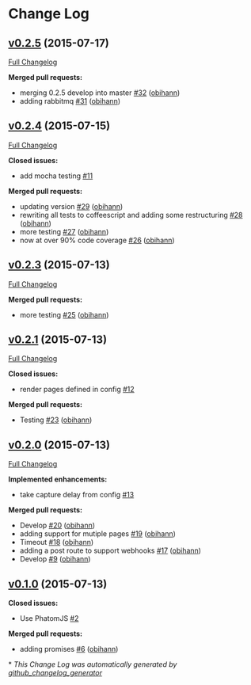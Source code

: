 # Change Log

## [v0.2.5](https://github.com/obihann/tremble-js/tree/v0.2.5) (2015-07-17)
[Full Changelog](https://github.com/obihann/tremble-js/compare/v0.2.4...v0.2.5)

**Merged pull requests:**

- merging 0.2.5 develop into master [\#32](https://github.com/obihann/tremble-js/pull/32) ([obihann](https://github.com/obihann))
- adding rabbitmq [\#31](https://github.com/obihann/tremble-js/pull/31) ([obihann](https://github.com/obihann))

## [v0.2.4](https://github.com/obihann/tremble-js/tree/v0.2.4) (2015-07-15)
[Full Changelog](https://github.com/obihann/tremble-js/compare/v0.2.3...v0.2.4)

**Closed issues:**

- add mocha testing [\#11](https://github.com/obihann/tremble-js/issues/11)

**Merged pull requests:**

- updating version [\#29](https://github.com/obihann/tremble-js/pull/29) ([obihann](https://github.com/obihann))
- rewriting all tests to coffeescript and adding some restructuring [\#28](https://github.com/obihann/tremble-js/pull/28) ([obihann](https://github.com/obihann))
- more testing [\#27](https://github.com/obihann/tremble-js/pull/27) ([obihann](https://github.com/obihann))
- now at over 90% code coverage [\#26](https://github.com/obihann/tremble-js/pull/26) ([obihann](https://github.com/obihann))

## [v0.2.3](https://github.com/obihann/tremble-js/tree/v0.2.3) (2015-07-13)
[Full Changelog](https://github.com/obihann/tremble-js/compare/v0.2.1...v0.2.3)

**Merged pull requests:**

- more testing [\#25](https://github.com/obihann/tremble-js/pull/25) ([obihann](https://github.com/obihann))

## [v0.2.1](https://github.com/obihann/tremble-js/tree/v0.2.1) (2015-07-13)
[Full Changelog](https://github.com/obihann/tremble-js/compare/v0.2.0...v0.2.1)

**Closed issues:**

- render pages defined in config [\#12](https://github.com/obihann/tremble-js/issues/12)

**Merged pull requests:**

- Testing [\#23](https://github.com/obihann/tremble-js/pull/23) ([obihann](https://github.com/obihann))

## [v0.2.0](https://github.com/obihann/tremble-js/tree/v0.2.0) (2015-07-13)
[Full Changelog](https://github.com/obihann/tremble-js/compare/v0.1.0...v0.2.0)

**Implemented enhancements:**

- take capture delay from config [\#13](https://github.com/obihann/tremble-js/issues/13)

**Merged pull requests:**

- Develop [\#20](https://github.com/obihann/tremble-js/pull/20) ([obihann](https://github.com/obihann))
- adding support for mutiple pages [\#19](https://github.com/obihann/tremble-js/pull/19) ([obihann](https://github.com/obihann))
- Timeout [\#18](https://github.com/obihann/tremble-js/pull/18) ([obihann](https://github.com/obihann))
- adding a post route to support webhooks [\#17](https://github.com/obihann/tremble-js/pull/17) ([obihann](https://github.com/obihann))
- Develop [\#9](https://github.com/obihann/tremble-js/pull/9) ([obihann](https://github.com/obihann))

## [v0.1.0](https://github.com/obihann/tremble-js/tree/v0.1.0) (2015-07-13)
**Closed issues:**

- Use PhatomJS [\#2](https://github.com/obihann/tremble-js/issues/2)

**Merged pull requests:**

- adding promises [\#6](https://github.com/obihann/tremble-js/pull/6) ([obihann](https://github.com/obihann))



\* *This Change Log was automatically generated by [github_changelog_generator](https://github.com/skywinder/Github-Changelog-Generator)*
